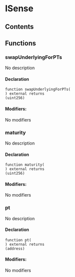 # ISense





## Contents
<!-- START doctoc -->
<!-- END doctoc -->




## Functions

### swapUnderlyingForPTs
No description


#### Declaration
```solidity
function swapUnderlyingForPTs(
) external returns
(uint256)
```

#### Modifiers:
No modifiers



### maturity
No description


#### Declaration
```solidity
function maturity(
) external returns
(uint256)
```

#### Modifiers:
No modifiers



### pt
No description


#### Declaration
```solidity
function pt(
) external returns
(address)
```

#### Modifiers:
No modifiers





